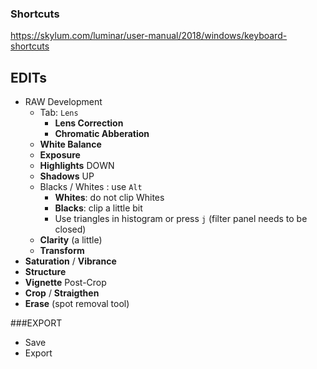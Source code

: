 ### Shortcuts

https://skylum.com/luminar/user-manual/2018/windows/keyboard-shortcuts


## EDITs

- RAW Development
  - Tab: `Lens`
    - **Lens Correction**
    - **Chromatic Abberation**
  - **White Balance**
  - **Exposure**
  - **Highlights** DOWN
  - **Shadows** UP
  - Blacks / Whites : use `Alt`
    - **Whites**: do not clip Whites
    - **Blacks**: clip a little bit
    - Use triangles in histogram or press `j` (filter panel needs to be closed)
  - **Clarity** (a little)
  - **Transform**
- **Saturation** / **Vibrance**
- **Structure**
- **Vignette** Post-Crop
- **Crop** / **Straigthen**
- **Erase** (spot removal tool)

###EXPORT

- Save
- Export

